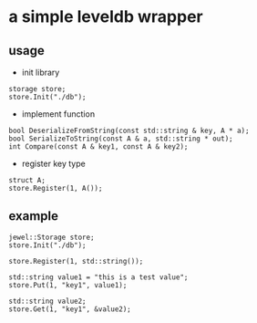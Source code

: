 
# a simple leveldb wrapper

## usage

* init library

```
storage store;
store.Init("./db");
```

* implement function

```
bool DeserializeFromString(const std::string & key, A * a);
bool SerializeToString(const A & a, std::string * out);
int Compare(const A & key1, const A & key2);
```

* register key type

```
struct A;
store.Register(1, A());
```

## example

```
jewel::Storage store;
store.Init("./db");

store.Register(1, std::string());

std::string value1 = "this is a test value";
store.Put(1, "key1", value1);

std::string value2;
store.Get(1, "key1", &value2);
```

